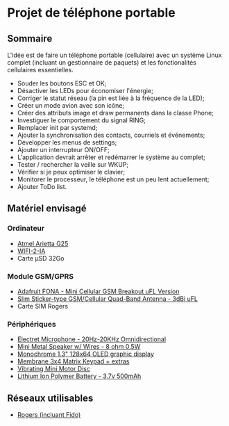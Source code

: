 # Projet de téléphone portable

## Sommaire

L'idée est de faire un téléphone portable (cellulaire) avec un système Linux complet (incluant un gestionnaire de paquets) et les fonctionalités cellulaires essentielles.

- Souder les boutons ESC et OK;
- Désactiver les LEDs pour économiser l'énergie;
- Corriger le statut réseau (la pin est liée à la fréquence de la LED);
- Créer un mode avion avec son icône;
- Créer des attributs image et draw permanents dans la classe Phone;
- Investiguer le comportement du signal RING;
- Remplacer init par systemd;
- Ajouter la synchronisation des contacts, courriels et événements;
- Développer les menus de settings;
- Ajouter un interrupteur ON/OFF;
- L'application devrait arrêter et redémarrer le système au complet;
- Tester / rechercher la veille sur WKUP;
- Vérifier si je peux optimiser le clavier;
- Monitorer le processeur, le téléphone est un peu lent actuellement;
- Ajouter ToDo list.

## Matériel envisagé

### Ordinateur

- [Atmel Arietta G25](http://www.acmesystems.it/arietta)
- [WIFI-2-IA](http://www.acmesystems.it/WIFI-2)
- Carte µSD 32Go

### Module GSM/GPRS

- [Adafruit FONA - Mini Cellular GSM Breakout uFL Version](http://www.adafruit.com/products/1946)
- [Slim Sticker-type GSM/Cellular Quad-Band Antenna - 3dBi uFL](http://www.adafruit.com/products/1991)
- Carte SIM Rogers

### Périphériques
- [Electret Microphone - 20Hz-20KHz Omnidirectional](https://www.adafruit.com/product/1064)
- [Mini Metal Speaker w/ Wires - 8 ohm 0.5W](https://www.adafruit.com/product/1890)
- [Monochrome 1.3" 128x64 OLED graphic display](http://www.adafruit.com/products/938)
- [Membrane 3x4 Matrix Keypad + extras](http://www.adafruit.com/products/419)
- [Vibrating Mini Motor Disc](https://www.adafruit.com/product/1201)
- [Lithium Ion Polymer Battery - 3.7v 500mAh](http://www.adafruit.com/products/1578)

## Réseaux utilisables

- [Rogers (incluant Fido)](http://en.wikipedia.org/wiki/List_of_mobile_network_operators_of_the_Americas#Canada)

